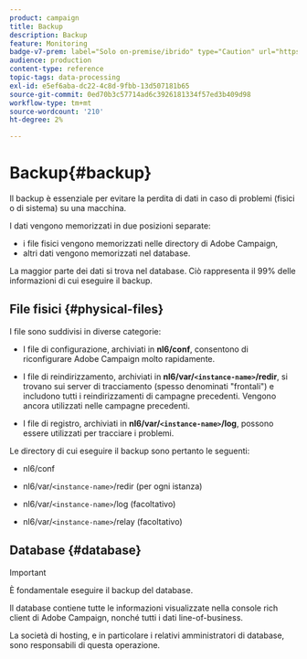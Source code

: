 ```yaml
---
product: campaign
title: Backup
description: Backup
feature: Monitoring
badge-v7-prem: label="Solo on-premise/ibrido" type="Caution" url="https://experienceleague.adobe.com/docs/campaign-classic/using/installing-campaign-classic/architecture-and-hosting-models/hosting-models-lp/hosting-models.html?lang=it" tooltip="Applicabile solo alle distribuzioni on-premise e ibride"
audience: production
content-type: reference
topic-tags: data-processing
exl-id: e5ef6aba-dc22-4c8d-9fbb-13d507181b65
source-git-commit: 0ed70b3c57714ad6c3926181334f57ed3b409d98
workflow-type: tm+mt
source-wordcount: '210'
ht-degree: 2%

---
```


# Backup{#backup}

Il backup è essenziale per evitare la perdita di dati in caso di problemi (fisici o di sistema) su una macchina.

I dati vengono memorizzati in due posizioni separate:

* i file fisici vengono memorizzati nelle directory di Adobe Campaign,
* altri dati vengono memorizzati nel database.

La maggior parte dei dati si trova nel database. Ciò rappresenta il 99% delle informazioni di cui eseguire il backup.

## File fisici {#physical-files}

I file sono suddivisi in diverse categorie:

* I file di configurazione, archiviati in **nl6/conf**, consentono di riconfigurare Adobe Campaign molto rapidamente.

* I file di reindirizzamento, archiviati in **nl6/var/`<instance-name>`/redir**, si trovano sui server di tracciamento (spesso denominati &quot;frontali&quot;) e includono tutti i reindirizzamenti di campagne precedenti. Vengono ancora utilizzati nelle campagne precedenti.

* I file di registro, archiviati in **nl6/var/`<instance-name>`/log**, possono essere utilizzati per tracciare i problemi.

Le directory di cui eseguire il backup sono pertanto le seguenti:

* nl6/conf

* nl6/var/`<instance-name>`/redir (per ogni istanza)

* nl6/var/`<instance-name>`/log (facoltativo)

* nl6/var/`<instance-name>`/relay (facoltativo)


## Database {#database}

>[!IMPORTANT]
>
>È fondamentale eseguire il backup del database.


Il database contiene tutte le informazioni visualizzate nella console rich client di Adobe Campaign, nonché tutti i dati line-of-business.

La società di hosting, e in particolare i relativi amministratori di database, sono responsabili di questa operazione.

